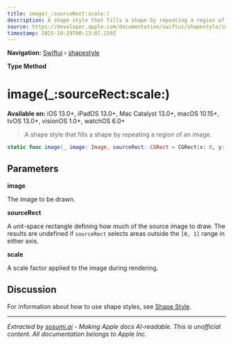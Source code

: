 ```yaml
---
title: image(_:sourceRect:scale:)
description: A shape style that fills a shape by repeating a region of an image.
source: https://developer.apple.com/documentation/swiftui/shapestyle/image(_:sourcerect:scale:)
timestamp: 2025-10-29T00:13:07.239Z
---
```


**Navigation:** [Swiftui](/documentation/swiftui) › [shapestyle](/documentation/swiftui/shapestyle)

**Type Method**

# image(_:sourceRect:scale:)

**Available on:** iOS 13.0+, iPadOS 13.0+, Mac Catalyst 13.0+, macOS 10.15+, tvOS 13.0+, visionOS 1.0+, watchOS 6.0+

> A shape style that fills a shape by repeating a region of an image.

```swift
static func image(_ image: Image, sourceRect: CGRect = CGRect(x: 0, y: 0, width: 1, height: 1), scale: CGFloat = 1) -> ImagePaint
```

## Parameters

**image**

The image to be drawn.



**sourceRect**

A unit-space rectangle defining how much of the source image to draw. The results are undefined if `sourceRect` selects areas outside the `[0, 1]` range in either axis.



**scale**

A scale factor applied to the image during rendering.



## Discussion

For information about how to use shape styles, see [Shape Style](/documentation/swiftui/shapestyle).

---

*Extracted by [sosumi.ai](https://sosumi.ai) - Making Apple docs AI-readable.*
*This is unofficial content. All documentation belongs to Apple Inc.*
